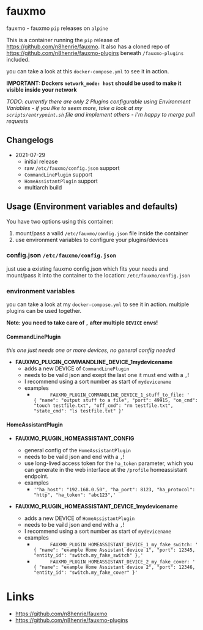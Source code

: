 # fauxmo

fauxmo - fauxmo `pip` releases on `alpine`

This is a container running the `pip` release of https://github.com/n8henrie/fauxmo.
It also has a cloned repo of https://github.com/n8henrie/fauxmo-plugins beneath `/fauxmo-plugins` included.

you can take a look at this `docker-compose.yml` to see it in action.

__IMPORTANT: Dockers `network_mode: host` should be used to make it visible inside your network__

_TODO: currently there are only 2 Plugins configurable using Environment Variables - if you like to seem more, take a look at my `scripts/entrypoint.sh` file and implement others - I'm happy to merge pull requests_

## Changelogs

* 2021-07-29
    * initial release
    * raw `/etc/fauxmo/config.json` support
    * `CommandLinePlugin` support
    * `HomeAssistantPlugin` support
    * multiarch build

## Usage (Environment variables and defaults)

You have two options using this container:

1. mount/pass a valid `/etc/fauxmo/config.json` file inside the container
2. use environment variables to configure your plugins/devices

### config.json `/etc/fauxmo/config.json`

just use a existing fauxmo config.json which fits your needs and mount/pass it into the container to the location: `/etc/fauxmo/config.json`

### environment variables

you can take a look at my `docker-compose.yml` to see it in action.
multiple plugins can be used together.

__Note: you need to take care of `,` after multiple `DEVICE` envs!__

#### CommandLinePlugin

_this one just needs one or more devices, no general config needed_

* __FAUXMO_PLUGIN_COMMANDLINE_DEVICE_1mydevicename__
    * adds a new DEVICE of `CommandLinePlugin`
    * needs to be vaild json and exept the last one it must end with a `,`!
    * I recommend using a sort number as start of `mydevicename`
    * examples
        * `      FAUXMO_PLUGIN_COMMANDLINE_DEVICE_1_stuff_to_file: '                { "name": "output stuff to a file", "port": 49915, "on_cmd": "touch testfile.txt", "off_cmd": "rm testfile.txt", "state_cmd": "ls testfile.txt" }'`

#### HomeAssistantPlugin

* __FAUXMO_PLUGIN_HOMEASSISTANT_CONFIG__
    * general config of the `HomeAssistantPlugin`
    * needs to be vaild json and end with a `,`!
    * use long-lived access token for the `ha_token` parameter, which you can generate in the web interface at the `/profile` homeassistant endpoint.
    * examples
        * `'"ha_host": "192.168.0.50", "ha_port": 8123, "ha_protocol": "http", "ha_token": "abc123",'`

* __FAUXMO_PLUGIN_HOMEASSISTANT_DEVICE_1mydevicename__
    * adds a new DEVICE of `HomeAssistantPlugin`
    * needs to be vaild json and end with a `,`!
    * I recommend using a sort number as start of `mydevicename`
    * examples
        * `      FAUXMO_PLUGIN_HOMEASSISTANT_DEVICE_1_my_fake_switch: '                { "name": "example Home Assistant device 1", "port": 12345, "entity_id": "switch.my_fake_switch" },'`
        * `      FAUXMO_PLUGIN_HOMEASSISTANT_DEVICE_2_my_fake_cover: '                { "name": "example Home Assistant device 2", "port": 12346, "entity_id": "switch.my_fake_cover" }'`

# Links

* https://github.com/n8henrie/fauxmo
* https://github.com/n8henrie/fauxmo-plugins
